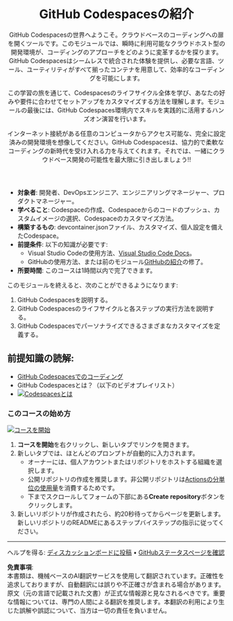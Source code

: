 <header>

# GitHub Codespacesの紹介

GitHub Codespacesの世界へようこそ。クラウドベースのコーディングへの扉を開くツールです。このモジュールでは、瞬時に利用可能なクラウドホスト型の開発環境が、コーディングのアプローチをどのように変革するかを探ります。GitHub Codespacesはシームレスで統合された体験を提供し、必要な言語、ツール、ユーティリティがすべて揃ったコンテナを用意して、効率的なコーディングを可能にします。

この学習の旅を通じて、Codespacesのライフサイクル全体を学び、あなたの好みや要件に合わせてセットアップをカスタマイズする方法を理解します。モジュールの最後には、GitHub Codespaces環境内でスキルを実践的に活用するハンズオン演習を行います。

インターネット接続がある任意のコンピュータからアクセス可能な、完全に設定済みの開発環境を想像してください。GitHub Codespacesは、協力的で柔軟なコーディングの新時代を受け入れる力を与えてくれます。それでは、一緒にクラウドベース開発の可能性を最大限に引き出しましょう!!

</header>


- **対象者**: 開発者、DevOpsエンジニア、エンジニアリングマネージャー、プロダクトマネージャー。
- **学べること**: Codespaceの作成、Codespaceからのコードのプッシュ、カスタムイメージの選択、Codespaceのカスタマイズ方法。
- **構築するもの**: devcontainer.jsonファイル、カスタマイズ、個人設定を備えたCodespace。
- **前提条件**: 以下の知識が必要です:
  - Visual Studio Codeの使用方法、[Visual Studio Code Docs](https://code.visualstudio.com/docs)。
  - GitHubの使用方法、または前のモジュール[GitHubの紹介](https://github.com/microsoft/mastering-github-copilot-for-dotnet-csharp-developers/blob/main/01-Introduction-to-GitHub/README.md)の修了。
- **所要時間**: このコースは1時間以内で完了できます。

このモジュールを終えると、次のことができるようになります:

1. GitHub Codespacesを説明する。
2. GitHub Codespacesのライフサイクルと各ステップの実行方法を説明する。
3. GitHub Codespacesでパーソナライズできるさまざまなカスタマイズを定義する。


## 前提知識の読解: 

- [GitHub Codespacesでのコーディング](https://learn.microsoft.com/training/modules/code-with-github-codespaces/)
- GitHub Codespacesとは？（以下のビデオプレイリスト）
- [![Codespacesとは](https://img.youtube.com/vi/ozuDPmcC1io/0.jpg)](https://www.youtube.com/watch?v=ozuDPmcC1io&list=PLmsFUfdnGr3wTl-NCblzcrEv2lFSX975-)



### このコースの始め方

<!-- コースを開始するには、JavaScriptで次を実行:
'https://github.com/new?' + new URLSearchParams({
  template_owner: 'skills',
  template_name: 'code-with-codespaces',
  owner: '@me',
  name: 'skills-code-with-codespaces',
  description: 'My clone repository',
  visibility: 'public',
}).toString()
-->

[![コースを開始](https://user-images.githubusercontent.com/1221423/235727646-4a590299-ffe5-480d-8cd5-8194ea184546.svg)](https://github.com/new?template_owner=skills&template_name=code-with-codespaces&owner=%40me&name=skills-code-with-codespaces&description=My+clone+repository&visibility=public)

1. **コースを開始**を右クリックし、新しいタブでリンクを開きます。
2. 新しいタブでは、ほとんどのプロンプトが自動的に入力されます。
   - オーナーには、個人アカウントまたはリポジトリをホストする組織を選択します。
   - 公開リポジトリの作成を推奨します。非公開リポジトリは[Actionsの分単位の使用量](https://docs.github.com/billing/managing-billing-for-github-actions/about-billing-for-github-actions)を消費するためです。
   - 下までスクロールしてフォームの下部にある**Create repository**ボタンをクリックします。
3. 新しいリポジトリが作成されたら、約20秒待ってからページを更新します。新しいリポジトリのREADMEにあるステップバイステップの指示に従ってください。

<footer>

---

ヘルプを得る: [ディスカッションボードに投稿](https://github.com/orgs/skills/discussions/categories/introduction-to-github) • [GitHubステータスページを確認](https://www.githubstatus.com/)

**免責事項**:  
本書類は、機械ベースのAI翻訳サービスを使用して翻訳されています。正確性を追求しておりますが、自動翻訳には誤りや不正確さが含まれる場合があります。原文（元の言語で記載された文書）が正式な情報源と見なされるべきです。重要な情報については、専門の人間による翻訳を推奨します。本翻訳の利用により生じた誤解や誤認について、当方は一切の責任を負いません。